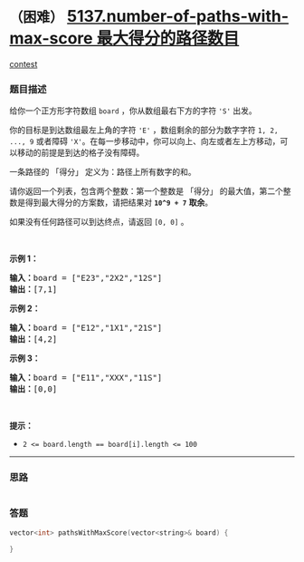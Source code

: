 # `（困难）` [5137.number-of-paths-with-max-score 最大得分的路径数目](https://leetcode-cn.com/problems/number-of-paths-with-max-score/)

[contest](https://leetcode-cn.com/contest/biweekly-contest-16/problems/number-of-paths-with-max-score/)

### 题目描述
<p>给你一个正方形字符数组&nbsp;<code>board</code>&nbsp;，你从数组最右下方的字符&nbsp;<code>'S'</code>&nbsp;出发。</p>

<p>你的目标是到达数组最左上角的字符&nbsp;<code>'E'</code> ，数组剩余的部分为数字字符&nbsp;<code>1, 2, ..., 9</code>&nbsp;或者障碍 <code>'X'</code>。在每一步移动中，你可以向上、向左或者左上方移动，可以移动的前提是到达的格子没有障碍。</p>

<p>一条路径的 「得分」 定义为：路径上所有数字的和。</p>

<p>请你返回一个列表，包含两个整数：第一个整数是 「得分」 的最大值，第二个整数是得到最大得分的方案数，请把结果对&nbsp;<strong><code>10^9 + 7</code></strong> <strong>取余</strong>。</p>

<p>如果没有任何路径可以到达终点，请返回&nbsp;<code>[0, 0]</code> 。</p>

<p>&nbsp;</p>

<p><strong>示例 1：</strong></p>

<pre><strong>输入：</strong>board = ["E23","2X2","12S"]
<strong>输出：</strong>[7,1]
</pre>

<p><strong>示例 2：</strong></p>

<pre><strong>输入：</strong>board = ["E12","1X1","21S"]
<strong>输出：</strong>[4,2]
</pre>

<p><strong>示例 3：</strong></p>

<pre><strong>输入：</strong>board = ["E11","XXX","11S"]
<strong>输出：</strong>[0,0]
</pre>

<p>&nbsp;</p>

<p><strong>提示：</strong></p>

<ul>
	<li><code>2 &lt;= board.length == board[i].length &lt;= 100</code></li>
</ul>

            

---
### 思路
```
```



### 答题
``` C++
vector<int> pathsWithMaxScore(vector<string>& board) {

}
```




